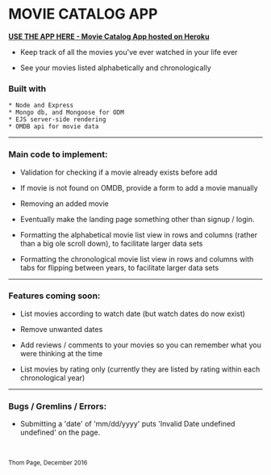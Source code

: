 # MOVIE CATALOG APP

[**USE THE APP HERE - Movie Catalog App hosted on Heroku**](https://movie-catalog-app.herokuapp.com)

* Keep track of all the movies you've ever watched in your life ever

* See your movies listed alphabetically and chronologically


### Built with
	* Node and Express
	* Mongo db, and Mongoose for ODM
	* EJS server-side rendering
	* OMDB api for movie data

----
### Main code to implement:

- Validation for checking if a movie already exists before add

- If movie is not found on OMDB, provide a form to add a movie manually

- Removing an added movie

- Eventually make the landing page something other than signup / login.

- Formatting the alphabetical movie list view in rows and columns (rather than a big ole scroll down), to facilitate larger data sets

- Formatting the chronological movie list view in rows and columns with tabs for flipping between years, to facilitate larger data sets

----
### Features coming soon:

* List movies according to watch date (but watch dates do now exist)

* Remove unwanted dates

* Add reviews / comments to your movies so you can remember what you were thinking at the time

* List movies by rating only (currently they are listed by rating within each chronological year)

----
### Bugs / Gremlins / Errors:

* Submitting a 'date' of 'mm/dd/yyyy' puts 'Invalid Date undefined undefined' on the page.

<br>


<small>Thom Page, December 2016</small>
